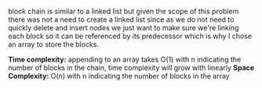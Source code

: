 block chain is similar to a linked list but given the scope of this problem there was not a need to create a linked list
since as we do not need to quickly delete and insert nodes we just want to make sure we're linking each block so it
can be referenced by its predecessor which is why I chose an array to store the blocks.<br/>

**Time complexity:** appending to an array takes O(1) with n indicating the number of blocks in the chain, time complexity
will grow with linearly
**Space Complexity:** O(n) with n indicating the number of blocks in the array